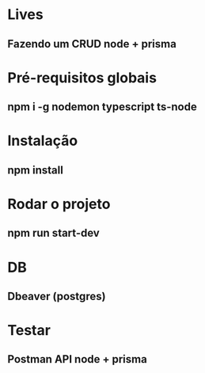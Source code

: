 # Lives
## Fazendo um CRUD node + prisma

# Pré-requisitos globais
## npm i -g nodemon typescript ts-node

# Instalação
## npm install

# Rodar o projeto
## npm run start-dev

# DB
## Dbeaver (postgres)

# Testar
## Postman API node + prisma